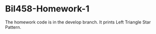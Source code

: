 # Bil458-Homework-1
The homework code is in the develop branch. It prints Left Triangle Star Pattern.

